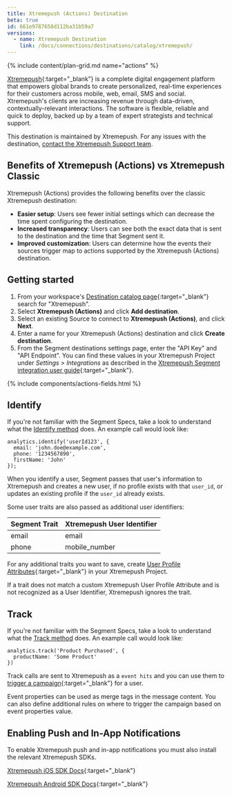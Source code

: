 ```yaml
---
title: Xtremepush (Actions) Destination
beta: true
id: 661e9787658d112ba31b59a7
versions:
  - name: Xtremepush Destination
    link: /docs/connections/destinations/catalog/xtremepush/
---
```

{% include content/plan-grid.md name="actions" %}

[Xtremepush](https://xtremepush.com/?utm_source=segmentio&utm_medium=docs&utm_campaign=partners){:target="_blank”} is a complete digital engagement platform that empowers global brands to create personalized, real-time experiences for their customers across mobile, web, email, SMS and social. Xtremepush's clients are increasing revenue through data-driven, contextually-relevant interactions. The software is flexible, reliable and quick to deploy, backed up by a team of expert strategists and technical support.

This destination is maintained by Xtremepush. For any issues with the destination, [contact the Xtremepush Support team](mailto:support@xtremepush.com).

## Benefits of Xtremepush (Actions) vs Xtremepush Classic

Xtremepush (Actions) provides the following benefits over the classic Xtremepush destination:

- **Easier setup**: Users see fewer initial settings which can decrease the time spent configuring the destination.
- **Increased transparency**: Users can see both the exact data that is sent to the destination and the time that Segment sent it.
- **Improved customization**: Users can determine how the events their sources trigger map to actions supported by the Xtremepush (Actions) destination.

## Getting started

1. From your workspace's [Destination catalog page](https://app.segment.com/goto-my-workspace/destinations/catalog){:target="_blank”} search for "Xtremepush".
2. Select **Xtremepush (Actions)** and click **Add destination**.
3. Select an existing Source to connect to **Xtremepush (Actions)**, and click **Next**.
4. Enter a name for your Xtremepush (Actions) destination and click **Create destination**.
5. From the Segment destinations settings page, enter the "API Key" and "API Endpoint". You can find these values in your Xtremepush Project under *Settings > Integrations* as described in the [Xtremepush Segment integration user guide](https://docs.xtremepush.com/docs/segment){:target="_blank"}.

{% include components/actions-fields.html %}

## Identify

If you're not familiar with the Segment Specs, take a look to understand what the [Identify method](/docs/connections/spec/identify/) does. An example call would look like:

```
analytics.identify('userId123', {
  email: 'john.doe@example.com',
  phone: '1234567890',
  firstName: 'John'
});
```

When you identify a user, Segment passes that user's information to Xtremepush and creates a new user, if no profile exists with that `user_id`, or updates an existing profile if the `user_id` already exists.

Some user traits are also passed as additional user identifiers:

| Segment Trait | Xtremepush User Identifier |
| ------------- | -------------------------- |
| email         | email                      |
| phone         | mobile_number              |

For any additional traits you want to save, create [User Profile Attributes](https://docs.xtremepush.com/docs/attributes-tags){:target="_blank"} in your Xtremepush Project.

If a trait does not match a custom Xtremepush User Profile Attribute and is not recognized as a User Identifier, Xtremepush ignores the trait.

## Track

If you're not familiar with the Segment Specs, take a look to understand what the [Track method](/docs/connections/spec/track/) does. An example call would look like:

```
analytics.track('Product Purchased', {
  productName: 'Some Product'
})
```

Track calls are sent to Xtremepush as a `event hits` and you can use them to [trigger a campaign](https://docs.xtremepush.com/docs/campaign-events){:target="_blank"} for a user.

Event properties can be used as merge tags in the message content. You can also define additional rules on where to trigger the campaign based on event properties value.

## Enabling Push and In-App Notifications
To enable Xtremepush push and in-app notifications you must also install the relevant Xtremepush SDKs.

[Xtremepush iOS SDK Docs](https://docs.xtremepush.com/docs/ios-integration){:target="_blank"}

[Xtremepush Android SDK Docs](https://docs.xtremepush.com/docs/android-integration){:target="_blank"}

